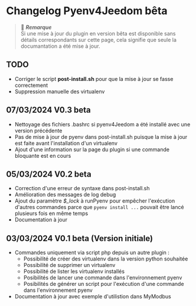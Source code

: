 # Changelog Pyenv4Jeedom bêta

> :memo: ***Remarque***  
> Si une mise à jour du plugin en version bêta est disponible sans détails correspondants sur cette page, cela signifie
> que seule la documantation a été mise à jour.

## TODO
- Corriger le script **post-install.sh** pour que la mise à jour se fasse correctement
- Suppression manuelle des virtualenv

## 07/03/2024 V0.3 beta
- Nettoyage des fichiers .bashrc si pyenv4Jeedom a été installé avec une version précédente
- Pas de mise à jour de pyenv dans post-install.sh puisque la mise à jour est faite avant l'installation d'un
virtualenv
- Ajout d'une information sur la page du plugin si une commande bloquante est en cours

## 05/03/2024 V0.2 beta
- Correction d'une erreur de syntaxe dans post-install.sh
- Amélioration des messages de log debug
- Ajout du paramètre *$_lock* à runPyenv pour empêcher l'exécution d'autres commandes parce que `pyenv install ...`
pouvait être lancé plusieurs fois en même temps
- Documentation à jour

## 03/03/2024 V0.1 beta (Version initiale)
- Commandes uniquement via script php depuis un autre plugin :
  - Possibilité de créer des virtualenv dans la version python souhaitée
  - Possibilité de supprimer un virtualenv
  - Possibilité de lister les virtualenv installés
  - Posibilités de lancer une commande dans l'environnement pyenv
  - Posibilités de générer un script pour l'exécution d'une commande dans l'environnement pyenv
- Documentation à jour avec exemple d'utilistion dans MyModbus